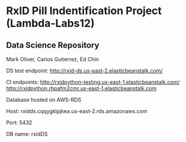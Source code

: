 # RxID Pill Indentification Project (Lambda-Labs12)
## Data Science Repository
   Mark Oliver, Carlos Gutierrez, Ed Chin

DS test endpoint: 
http://rxid-ds.us-east-2.elasticbeanstalk.com/

CI endpoints:
http://rxidpython-testing.us-east-1.elasticbeanstalk.com/
http://rxidpython.rhpafm2cmr.us-east-1.elasticbeanstalk.com


Database hosted on AWS-RDS

Host: rxidds.cqqygklpjkea.us-east-2.rds.amazonaws.com 

Port: 5432

DB name: rxidDS 
